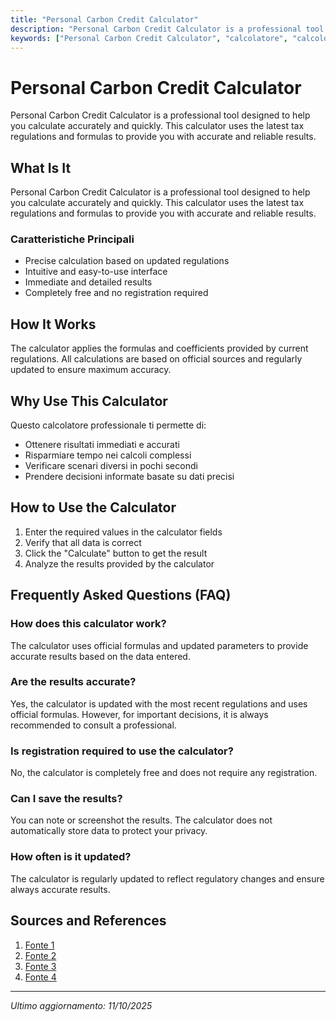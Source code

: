```yaml
---
title: "Personal Carbon Credit Calculator"
description: "Personal Carbon Credit Calculator is a professional tool designed to help you calculate accurately and quickly. This calculator uses the latest tax regulations and formulas to provide you with accurate and reliable results."
keywords: ["Personal Carbon Credit Calculator", "calcolatore", "calcolo online"]
---
```


# Personal Carbon Credit Calculator

Personal Carbon Credit Calculator is a professional tool designed to help you calculate accurately and quickly. This calculator uses the latest tax regulations and formulas to provide you with accurate and reliable results.

## What Is It

Personal Carbon Credit Calculator is a professional tool designed to help you calculate accurately and quickly. This calculator uses the latest tax regulations and formulas to provide you with accurate and reliable results.

### Caratteristiche Principali

- Precise calculation based on updated regulations
- Intuitive and easy-to-use interface
- Immediate and detailed results
- Completely free and no registration required

## How It Works

The calculator applies the formulas and coefficients provided by current regulations. All calculations are based on official sources and regularly updated to ensure maximum accuracy.

## Why Use This Calculator

Questo calcolatore professionale ti permette di:

- Ottenere risultati immediati e accurati
- Risparmiare tempo nei calcoli complessi
- Verificare scenari diversi in pochi secondi
- Prendere decisioni informate basate su dati precisi

## How to Use the Calculator

1. Enter the required values in the calculator fields
2. Verify that all data is correct
3. Click the "Calculate" button to get the result
4. Analyze the results provided by the calculator

## Frequently Asked Questions (FAQ)

### How does this calculator work?

The calculator uses official formulas and updated parameters to provide accurate results based on the data entered.

### Are the results accurate?

Yes, the calculator is updated with the most recent regulations and uses official formulas. However, for important decisions, it is always recommended to consult a professional.

### Is registration required to use the calculator?

No, the calculator is completely free and does not require any registration.

### Can I save the results?

You can note or screenshot the results. The calculator does not automatically store data to protect your privacy.

### How often is it updated?

The calculator is regularly updated to reflect regulatory changes and ensure always accurate results.

## Sources and References

1. [Fonte 1](https://www.carbonfootprint.com/calculator.aspx)
2. [Fonte 2](https://terrapass.com/carbon-footprint-calculator/)
3. [Fonte 3](https://offset.climateneutralnow.org/footprintcalc)
4. [Fonte 4](https://www.nature.org/en-us/get-involved/how-to-help/carbon-footprint-calculator/)

---

*Ultimo aggiornamento: 11/10/2025*
